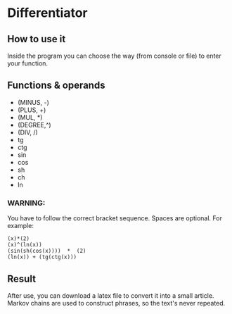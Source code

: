 # Differentiator
## How to use it
Inside the program you can choose the way (from console or file) to enter your function.
## Functions & operands
* (MINUS, -)
* (PLUS,  +)
* (MUL,   *)
* (DEGREE,^)
* (DIV,   /)
* tg
* ctg
* sin
* cos
* sh
* ch
* ln

### WARNING:
You have to follow the correct bracket sequence. Spaces are optional.
For example:
```
(x)*(2)
(x)^(ln(x))
(sin(sh(cos(x))))  *  (2)
(ln(x)) + (tg(ctg(x)))
```

## Result
After use, you can download a latex file to convert it into a small article. Markov chains are used to construct phrases, so the text's never repeated.
